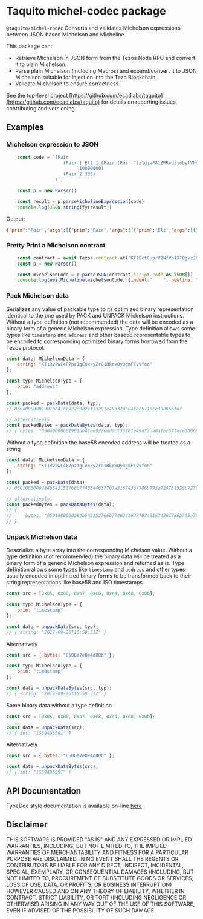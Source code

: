 # Taquito michel-codec package

`@taquito/michel-codec` Converts and validates Michelson expressions between JSON based Michelson and Micheline.

This package can:

* Retrieve Michelson in JSON form from the Tezos Node RPC and convert it to plain Michelson. 
* Parse plain Michelson (including Macros) and expand/convert it to JSON Michelson suitable for injection into the Tezo Blockchain.
* Validate Michelson to ensure correctness

See the top-level project [https://github.com/ecadlabs/taquito](https://github.com/ecadlabs/taquito) for details on reporting issues, contributing and versioning.
## Examples

### Michelson expression to JSON

```js
    const code = `(Pair 
                     (Pair { Elt 1 (Pair (Pair "tz1gjaF81ZRRvdzjobyfVNsAeSC6PScjfQwN" "tz1KqTpEZ7Yob7QbPE4Hy4Wo8fHG8LhKxZSx") 0x0501000000026869)}
                           10000000)
                     (Pair 2 333)
                  )`;

    const p = new Parser()

    const result = p.parseMichelineExpression(code)
    console.log(JSON.stringify(result))
```

Output:

```json
{"prim":"Pair","args":[{"prim":"Pair","args":[[{"prim":"Elt","args":[{"int":"1"},{"prim":"Pair","args":[{"prim":"Pair","args":[{"string":"tz1gjaF81ZRRvdzjobyfVNsAeSC6PScjfQwN"},{"string":"tz1KqTpEZ7Yob7QbPE4Hy4Wo8fHG8LhKxZSx"}]},{"bytes":"0501000000026869"}]}]}],{"int":"10000000"}]},{"prim":"Pair","args":[{"int":"2"},{"int":"333"}]}]}
```

### Pretty Print a Michelson contract 

```js
    const contract = await Tezos.contract.at('KT1EctCuorV2NfVb1XTQgvzJ88MQtWP8cMMv')
    const p = new Parser()

    const michelsonCode = p.parseJSON(contract.script.code as JSON[])
    console.log(emitMicheline(michelsonCode, {indent:"    ", newline: "\n",}))
```

### Pack Michelson data

Serializes any value of packable type to its optimized binary representation identical to the one used by PACK and UNPACK Michelson instructions.
Without a type definition (not recommended) the data will be encoded as a binary form of a generic Michelson expression.
Type definition allows some types like `timestamp` and `address` and other base58 representable types to be encoded to corresponding optimized binary forms borrowed from the Tezos protocol.

```js
const data: MichelsonData = {
    string: "KT1RvkwF4F7pz1gCoxkyZrG1RkrxQy3gmFTv%foo"
};

const typ: MichelsonType = {
    prim: "address"
};

const packed = packData(data, typ);
// 050a0000001901be41ee922ddd2cf33201e49d32da0afec571dce300666f6f

// alternatively
const packedBytes = packDataBytes(data, typ);
// { bytes: "050a0000001901be41ee922ddd2cf33201e49d32da0afec571dce300666f6f" }
```

Without a type definition the base58 encoded address will be treated as a string
```js
const data: MichelsonData = {
    string: "KT1RvkwF4F7pz1gCoxkyZrG1RkrxQy3gmFTv%foo"
};

const packed = packData(data);
// 0501000000284b543152766b7746344637707a3167436f786b795a724731526b7278517933676d46547625666f6f

// alternatively
const packedBytes = packDataBytes(data);
// {
//     bytes: "0501000000284b543152766b7746344637707a3167436f786b795a724731526b7278517933676d46547625666f6f" 
// }
```

### Unpack Michelson data

Deserialize a byte array into the corresponding Michelson value.
Without a type definition (not recommended) the binary data will be treated as a binary form of a generic Michelson expression and returned as is.
Type definition allows some types like `timestamp` and `address` and other types usually encoded in optimized binary forms to be transformed back to their string representations like base58 and ISO timestamps.

```js
const src = [0x05, 0x00, 0xa7, 0xe8, 0xe4, 0xd8, 0x0b];

const typ: MichelsonType = {
    prim: "timestamp"
};

const data = unpackData(src, typ);
// { string: "2019-09-26T10:59:51Z" }
```

Alternatively
```js
const src = { bytes: "0500a7e8e4d80b" };

const typ: MichelsonType = {
    prim: "timestamp"
};

const data = unpackDataBytes(src, typ);
// { string: "2019-09-26T10:59:51Z" }
```

Same binary data without a type definition
```js
const src = [0x05, 0x00, 0xa7, 0xe8, 0xe4, 0xd8, 0x0b];

const data = unpackData(src);
// { int: "1569495591" }
```

Alternatively
```js
const src = { bytes: "0500a7e8e4d80b" };

const data = unpackDataBytes(src);
// { int: "1569495591" }
```

## API Documentation

TypeDoc style documentation is available on-line [here](https://tezostaquito.io/typedoc/modules/_taquito_michel_codec.html)

## Disclaimer

THIS SOFTWARE IS PROVIDED "AS IS" AND ANY EXPRESSED OR IMPLIED WARRANTIES, INCLUDING, BUT NOT LIMITED TO, THE IMPLIED WARRANTIES OF MERCHANTABILITY AND FITNESS FOR A PARTICULAR PURPOSE ARE DISCLAIMED. IN NO EVENT SHALL THE REGENTS OR CONTRIBUTORS BE LIABLE FOR ANY DIRECT, INDIRECT, INCIDENTAL, SPECIAL, EXEMPLARY, OR CONSEQUENTIAL DAMAGES (INCLUDING, BUT NOT LIMITED TO, PROCUREMENT OF SUBSTITUTE GOODS OR SERVICES; LOSS OF USE, DATA, OR PROFITS; OR BUSINESS INTERRUPTION) HOWEVER CAUSED AND ON ANY THEORY OF LIABILITY, WHETHER IN CONTRACT, STRICT LIABILITY, OR TORT (INCLUDING NEGLIGENCE OR OTHERWISE) ARISING IN ANY WAY OUT OF THE USE OF THIS SOFTWARE, EVEN IF ADVISED OF THE POSSIBILITY OF SUCH DAMAGE.


